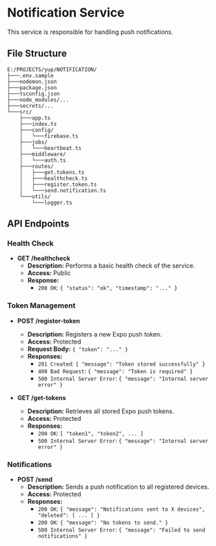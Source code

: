 # Notification Service

This service is responsible for handling push notifications.

## File Structure

```
E:/PROJECTS/yup/NOTIFICATION/
├───.env.sample
├───nodemon.json
├───package.json
├───tsconfig.json
├───node_modules/...
├───secrets/...
└───src/
    ├───app.ts
    ├───index.ts
    ├───config/
    │   └───firebase.ts
    ├───jobs/
    │   └───heartbeat.ts
    ├───middleware/
    │   └───auth.ts
    ├───routes/
    │   ├───get.tokens.ts
    │   ├───healthcheck.ts
    │   ├───register.token.ts
    │   └───send.notification.ts
    └───utils/
        └───logger.ts
```

## API Endpoints

### Health Check

- **GET /healthcheck**
  - **Description:** Performs a basic health check of the service.
  - **Access:** Public
  - **Response:**
    - `200 OK`: `{ "status": "ok", "timestamp": "..." }`

### Token Management

- **POST /register-token**

  - **Description:** Registers a new Expo push token.
  - **Access:** Protected
  - **Request Body:** `{ "token": "..." }`
  - **Responses:**
    - `201 Created`: `{ "message": "Token stored successfully" }`
    - `400 Bad Request`: `{ "message": "Token is required" }`
    - `500 Internal Server Error`: `{ "message": "Internal server error" }`

- **GET /get-tokens**
  - **Description:** Retrieves all stored Expo push tokens.
  - **Access:** Protected
  - **Responses:**
    - `200 OK`: `[ "token1", "token2", ... ]`
    - `500 Internal Server Error`: `{ "message": "Internal server error" }`

### Notifications

- **POST /send**
  - **Description:** Sends a push notification to all registered devices.
  - **Access:** Protected
  - **Responses:**
    - `200 OK`: `{ "message": "Notifications sent to X devices", "deleted": [ ... ] }`
    - `200 OK`: `{ "message": "No tokens to send." }`
    - `500 Internal Server Error`: `{ "message": "Failed to send notifications" }`
